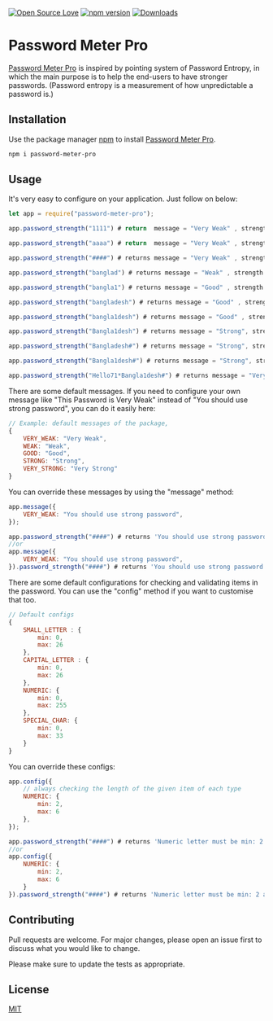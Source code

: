 [![Open Source Love](https://badges.frapsoft.com/os/mit/mit.svg?v=102)](https://github.com/raselportfollio/password-meter-pro/blob/master/LICENSE)
[![npm version](https://badge.fury.io/js/password-meter-pro.svg)](https://badge.fury.io/js/password-meter-pro)
[![Downloads](https://img.shields.io/npm/dm/password-meter-pro.svg)](https://www.npmjs.com/package/password-meter-pro)

# Password Meter Pro

[Password Meter Pro](https://www.npmjs.com/package/password-meter-pro) is inspired by pointing system of Password Entropy, in which the main purpose is to help the end-users to have stronger passwords. (Password entropy is a measurement of how unpredictable a password is.)

## Installation

Use the package manager [npm](https://www.npmjs.com/package/password-meter-pro) to install [Password Meter Pro](https://www.npmjs.com/package/password-meter-pro).

```bash
npm i password-meter-pro

```

## Usage

It's very easy to configure on your application. Just follow on below: 

```javascript
let app = require("password-meter-pro");

app.password_strength("1111") # return  message = "Very Weak" , strength = 14  , percentage = 11%

app.password_strength("aaaa") # return  message = "Very Weak" , strength = 19 , percentage = 15%

app.password_strength("####") # returns message = "Very Weak" , strength = 21 , percentage = 17%

app.password_strength("banglad") # returns message = "Weak" , strength = 33  , percentage = 26%

app.password_strength("bangla1") # returns message = "Good" , strength = 37  , percentage = 29%

app.password_strength("bangladesh") # returns message = "Good" , strength = 48 , percentage = 38%

app.password_strength("bangla1desh") # returns message = "Good" , strength = 57 , percentage = 45%

app.password_strength("Bangla1desh") # returns message = "Strong", strength = 66, percentage = 52%

app.password_strength("Bangladesh#") # returns message = "Strong", strength = 71, percentage = 56%

app.password_strength("Bangla1desh#") # returns message = "Strong", strength = 79, percentage = 62%

app.password_strength("Hello71*Bangla1desh#") # returns message = "Very Strong" , strength = 132  , percentage = 100%

```
There are some default messages. If you need to configure your own message like "This Password is Very Weak" instead of "You should use strong password", you can do it easily here:

```javascript
// Example: default messages of the package, 
{
    VERY_WEAK: "Very Weak",
    WEAK: "Weak",
    GOOD: "Good",
    STRONG: "Strong",
    VERY_STRONG: "Very Strong"
}
```
You can override these messages by using the "message" method:

```javascript
app.message({
    VERY_WEAK: "You should use strong password",
});

app.password_strength("####") # returns 'You should use strong password'
//or
app.message({
    VERY_WEAK: "You should use strong password",
}).password_strength("####") # returns 'You should use strong password'

```
There are some default configurations for checking and validating items in the password. You can use the "config" method if you want to customise that too. 

```javascript
// Default configs
{
    SMALL_LETTER : {
        min: 0,
        max: 26
    },
    CAPITAL_LETTER : {
        min: 0,
        max: 26
    },
    NUMERIC: {
        min: 0,
        max: 255
    },
    SPECIAL_CHAR: {
        min: 0,
        max: 33
    } 
}
```
You can override these configs:

```javascript
app.config({
    // always checking the length of the given item of each type
    NUMERIC: {
        min: 2,
        max: 6
    },
});

app.password_strength("####") # returns 'Numeric letter must be min: 2 and max: 6'
//or
app.config({
    NUMERIC: {
        min: 2,
        max: 6
    }
}).password_strength("####") # returns 'Numeric letter must be min: 2 and max: 6'
```

## Contributing
Pull requests are welcome. For major changes, please open an issue first to discuss what you would like to change.

Please make sure to update the tests as appropriate.

## License
[MIT](https://github.com/elubilu/password-meter-pro/blob/master/LICENSE)
